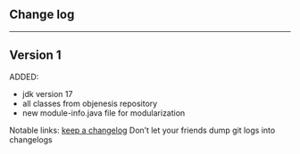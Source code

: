 ## Change log
----------------------

Version 1
-------------

ADDED:

- jdk version 17
- all classes from objenesis repository
- new module-info.java file for modularization

Notable links:
[keep a changelog](http://keepachangelog.com/en/1.0.0/) Don’t let your friends dump git logs into changelogs
